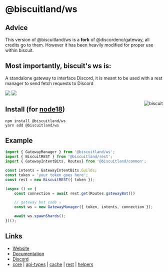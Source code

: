 # @biscuitland/ws

## Advice

This version of @biscuitland/ws is a **fork** of @discordeno/gateway, all credits go to them. However it has been heavily modified for proper use within biscuit.

## Most importantly, biscuit's ws is:

A standalone gateway to interface Discord, it is meant to be used with a rest manager to send fetch requests to Discord

[<img src="https://img.shields.io/badge/GitHub-100000?style=for-the-badge&logo=github&logoColor=white">](https://github.com/oasisjs/biscuit)
[<img src="https://img.shields.io/badge/Discord-5865F2?style=for-the-badge&logo=discord&logoColor=white">](https://discord.gg/XNw2RZFzaP)

<img align="right" src="https://raw.githubusercontent.com/oasisjs/biscuit/main/assets/icon.svg" alt="biscuit"/>

## Install (for [node18](https://nodejs.org/en/download/))

```sh-session
npm install @biscuitland/ws
yarn add @biscuitland/ws
```

## Example

```ts
import { GatewayManager } from '@biscuitland/ws';
import { BiscuitREST } from '@biscuitland/rest';
import { GatewayIntentBits, Routes} from '@biscuitland/common';

const intents = GatewayIntentBits.Guilds;
const token = 'your token goes here';
const rest = new BiscuitREST({ token });

(async () => {
	const connection = await rest.get(Routes.gatewayBot())

	// gateway bot code ↓
	const ws = new GatewayManager({ token, intents, connection });

	await ws.spawnShards();
})();
```

## Links

- [Website](https://biscuitjs.com/)
- [Documentation](https://docs.biscuitjs.com/)
- [Discord](https://discord.gg/XNw2RZFzaP)
- [core](https://www.npmjs.com/package/@biscuitland/core) | [api-types](https://www.npmjs.com/package/@biscuitland/api-types) | [cache](https://www.npmjs.com/package/@biscuitland/cache) | [rest](https://www.npmjs.com/package/@biscuitland/rest) | [helpers](https://www.npmjs.com/package/@biscuitland/helpers)
